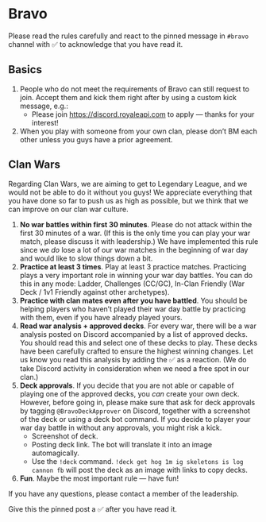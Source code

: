 # Bravo

Please read the rules carefully and react to the pinned message in `#bravo` channel with ✅ to acknowledge that you have read it.

## Basics

1. People who do not meet the requirements of Bravo can still request to join. Accept them and kick them right after by using a custom kick message, e.g.:
    - Please join https://discord.royaleapi.com to apply — thanks for your interest!
2. When you play with someone from your own clan, please don’t BM each other unless you guys have a prior agreement.

## Clan Wars

Regarding Clan Wars, we are aiming to get to Legendary League, and we would not be able to do it without you guys! We appreciate everything that you have done so far to push us as high as possible, but we think that we can improve on our clan war culture.

1. **No war battles within first 30 minutes**. Please do not attack within the first 30 minutes of a war. (If this is the only time you can play your war match, please discuss it with leadership.) We have implemented this rule since we *do* lose a lot of our war matches in the beginning of war day and would like to slow things down a bit.
2. **Practice at least 3 times**. Play at least 3 practice matches. Practicing plays a very important role in winning your war day battles. You can do this in any mode: Ladder, Challenges (CC/GC), In-Clan Friendly (War Deck / 1v1 Friendly against other archetypes).
3. **Practice with clan mates even after you have battled**. You should be helping players who haven’t played their war day battle by practicing with them, even if you have already played yours.
4. **Read war analysis + approved decks**. For every war, there will be a war analysis posted on Discord accompanied by a list of approved decks. You should read this and select one of these decks to play. These decks have been carefully crafted to ensure the highest winning changes. Let us know you read this analysis by adding the ✅  as a reaction. (We do take Discord activity in consideration when we need a free spot in our clan.)
5. **Deck approvals**. If you decide that you are not able or capable of playing one of the approved decks, you *can* create your own deck. However, before going in, please make sure that ask for deck approvals by tagging `@BravoDeckApprover` on Discord, together with a screenshot of the deck or using a deck bot command. If you decide to player your war day battle in without any approvals, you might risk a kick.
    - Screenshot of deck.
    - Posting deck link. The bot will translate it into an image automagically.
    - Use the `!deck` command. `!deck get hog 1m ig skeletons is log cannon fb` will post the deck as an image with links to copy decks.
6. **Fun**. Maybe the most important rule — have fun!

If you have any questions, please contact a member of the leadership.

Give this the pinned post a ✅ after you have read it.
